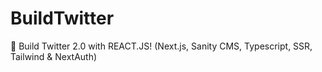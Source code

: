 # BuildTwitter
🔴 Build Twitter 2.0 with REACT.JS! (Next.js, Sanity CMS, Typescript, SSR, Tailwind &amp; NextAuth)
